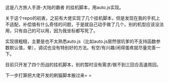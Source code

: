 这是八方旅人手游-大陆的霸者 的挂机脚本，用auto.js实现。

关于这个repo的初衷，之前有大佬实现了几个挂机脚本，但是发现在我的手机上不适配，补偿值有什么奇怪的问题，于是就自己动手做了几个。别的机型应该没法用，只有自己的可以用，因为我坐标都写死了。

实现很粗糙，主要是也不太熟悉auto.js（比如auto.js居然很坑爹的不支持函数参数默认值，晕），调试也没有特别好的方法。有空/有兴趣/闲得蛋疼就尽量完善一下。

目前只开发了四个历战的挂机脚本，别的暂时没有需求/做不到三回合高速周回。

下一步打算把大佬开发的刷猫脚本搬过来= =

